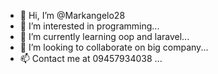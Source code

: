 - 👋 Hi, I’m @Markangelo28
- 👀 I’m interested in programming...
- 🌱 I’m currently learning oop and laravel...
- 💞️ I’m looking to collaborate on big company...
- 📫 Contact me at 09457934038 ...

<!---
Markangelo28/Markangelo28 is a ✨ special ✨ repository because its `README.md` (this file) appears on your GitHub profile.
You can click the Preview link to take a look at your changes.
--->
